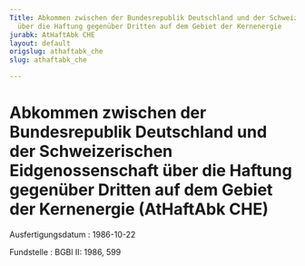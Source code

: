 ```yaml
---
Title: Abkommen zwischen der Bundesrepublik Deutschland und der Schweizerischen Eidgenossenschaft
  über die Haftung gegenüber Dritten auf dem Gebiet der Kernenergie
jurabk: AtHaftAbk CHE
layout: default
origslug: athaftabk_che
slug: athaftabk_che

---
```


# Abkommen zwischen der Bundesrepublik Deutschland und der Schweizerischen Eidgenossenschaft über die Haftung gegenüber Dritten auf dem Gebiet der Kernenergie (AtHaftAbk CHE)

Ausfertigungsdatum
:   1986-10-22

Fundstelle
:   BGBl II: 1986, 599

